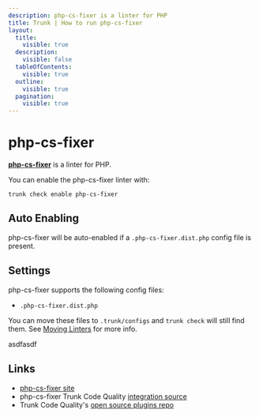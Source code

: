 ```yaml
---
description: php-cs-fixer is a linter for PHP
title: Trunk | How to run php-cs-fixer
layout:
  title:
    visible: true
  description:
    visible: false
  tableOfContents:
    visible: true
  outline:
    visible: true
  pagination:
    visible: true
---
```


# php-cs-fixer

[**php-cs-fixer**](https://github.com/PHP-CS-Fixer/PHP-CS-Fixer) is a linter for PHP.

You can enable the php-cs-fixer linter with:

```shell
trunk check enable php-cs-fixer
```

## Auto Enabling

php-cs-fixer will be auto-enabled if a `.php-cs-fixer.dist.php` config file is present.

## Settings

php-cs-fixer supports the following config files:
* `.php-cs-fixer.dist.php`

You can move these files to `.trunk/configs` and `trunk check` will still find them. See [Moving Linters](../configure-linters.md#moving-linters) for more info.





asdfasdf



## Links

- [php-cs-fixer site](https://github.com/PHP-CS-Fixer/PHP-CS-Fixer)
- php-cs-fixer Trunk Code Quality [integration source](https://github.com/trunk-io/plugins/tree/main/linters/php-cs-fixer)
- Trunk Code Quality's [open source plugins repo](https://github.com/trunk-io/plugins/tree/main)

